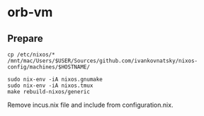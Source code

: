 # orb-vm

## Prepare

```console
cp /etc/nixos/* /mnt/mac/Users/$USER/Sources/github.com/ivankovnatsky/nixos-config/machines/$HOSTNAME/

sudo nix-env -iA nixos.gnumake
sudo nix-env -iA nixos.tmux
make rebuild-nixos/generic
```

Remove incus.nix file and include from configuration.nix.
